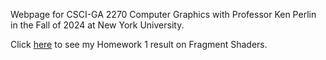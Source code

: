 Webpage for CSCI-GA 2270 Computer Graphics with Professor Ken Perlin in the Fall of 2024 at New York University.

Click [here](https://giancarlo-pereira.github.io/graphics/hw1/index.html) to see my Homework 1 result on Fragment Shaders.